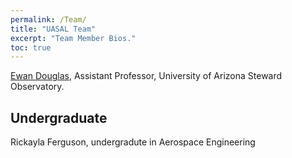```yaml
---
permalink: /Team/
title: "UASAL Team"
excerpt: "Team Member Bios."
toc: true
---
```



[Ewan Douglas](https://www.as.arizona.edu/people/faculty/ewan-douglas), Assistant Professor, University of Arizona Steward Observatory. 

## Undergraduate 

Rickayla Ferguson, undergradute in Aerospace Engineering 
